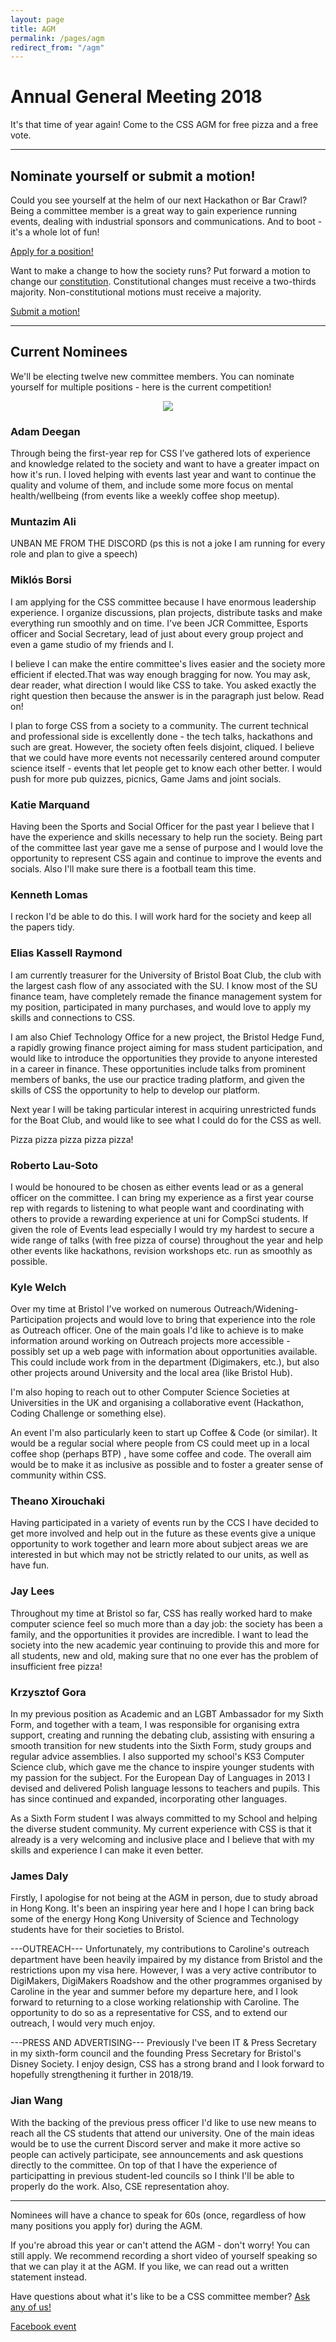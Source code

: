 ```yaml
---
layout: page
title: AGM
permalink: /pages/agm
redirect_from: "/agm"
---
```


# Annual General Meeting 2018

It's that time of year again! Come to the CSS AGM for free pizza and a free vote.

---

## Nominate yourself or submit a motion!

Could you see yourself at the helm of our next Hackathon or Bar Crawl? Being a committee member is a great way to gain experience running events, dealing with industrial sponsors and communications. And to boot - it's a whole lot of fun!

[Apply for a position!](https://goo.gl/forms/935LJiynSu6a1UZk1)

Want to make a change to how the society runs? Put forward a motion to change our [constitution](https://cssbristol.co.uk/pages/constitution). Constitutional changes must receive a two-thirds majority. Non-constitutional motions must receive a majority.

[Submit a motion!](https://goo.gl/forms/935LJiynSu6a1UZk1)

---

## Current Nominees

We'll be electing twelve new committee members. You can nominate yourself for multiple positions - here is the current competition!

<p align="center">
<img src="/assets/images/contrib/events/2018-4-AGM/nominees.png" />
</p>

### Adam Deegan

Through being the first-year rep for CSS I’ve gathered lots of experience and knowledge related to the society and want to have a greater impact on how it's run. I loved helping with events last year and want to continue the quality and volume of them, and include some more focus on mental health/wellbeing (from events like a weekly coffee shop meetup).

### Muntazim Ali

UNBAN ME FROM THE DISCORD (ps this is not a joke I am running for every role and plan to give a speech)

### Miklós Borsi

I am applying for the CSS committee because I have enormous leadership experience. I organize discussions, plan projects, distribute tasks and make everything run smoothly and on time. I've been JCR Committee, Esports officer and Social Secretary, lead of just about every group project and even a game studio of my friends and I.


I believe I can make the entire committee's lives easier and the society more efficient if elected.That was way enough bragging for now. You may ask, dear reader, what direction I would like CSS to take. You asked exactly the right question then because the answer is in the paragraph just below. Read on!

I plan to forge CSS from a society to a community. The current technical and professional side is excellently done - the tech talks, hackathons and such are great. However, the society often feels disjoint, cliqued. I believe that we could have more events not necessarily centered around computer science itself - events that let people get to know each other better. I would push for more pub quizzes, picnics, Game Jams and joint socials.

### Katie Marquand

Having been the Sports and Social Officer for the past year I believe that I have the experience and skills necessary to help run the society.  Being part of the committee last year gave me a sense of purpose and I would love the opportunity to represent CSS again and continue to improve the events and socials.  Also I'll make sure there is a football team this time.

### Kenneth Lomas

I reckon I'd be able to do this. I will work hard for the society
and keep all the papers tidy.

### Elias Kassell Raymond

I am currently treasurer for the University of Bristol Boat Club, the club with the largest cash flow of any associated with the SU. I know most of the SU finance team, have completely remade the finance management system for my position, participated in many purchases, and would love to apply my skills and connections to CSS.

I am also Chief Technology Office for a new project, the Bristol Hedge Fund, a rapidly growing finance project aiming for mass student participation, and would like to introduce the opportunities they provide to anyone interested in a career in finance. These opportunities include talks from prominent members of banks, the use our practice trading platform, and given the skills of CSS the opportunity to help to develop our platform.

Next year I will be taking particular interest in acquiring unrestricted funds for the Boat Club, and would like to see what I could do for the CSS as well.

Pizza pizza pizza pizza pizza!

### Roberto Lau-Soto

I would be honoured to be chosen as either events lead or as a general officer on the committee. I can bring my experience as a first year course rep with regards to listening to what people want and coordinating with others to provide a rewarding experience at uni for CompSci students. If given the role of Events lead especially I would try my hardest to secure a wide range of talks (with free pizza of course) throughout the year and help other events like hackathons, revision workshops etc. run as smoothly as possible.

### Kyle Welch

Over my time at Bristol I've worked on numerous Outreach/Widening-Participation projects and would love to bring that experience into the role as Outreach officer. One of the main goals I'd like to achieve is to make information around working on Outreach projects more accessible - possibly set up a web page with information about opportunities available. This could include work from in the department (Digimakers, etc.), but also other projects around University and the local area (like Bristol Hub).

I'm also hoping to reach out to other Computer Science Societies at Universities in the UK and organising a collaborative event (Hackathon, Coding Challenge or something else).

An event I'm also particularly keen to start up Coffee & Code (or similar). It would be a regular social where people from CS could meet up in a local coffee shop (perhaps BTP) ,  have some coffee and code. The overall aim would be to make it as inclusive as possible and to foster a greater sense of community within CSS.

### Theano Xirouchaki

Having participated in a variety of events run by the CCS I have decided to get more involved and help out in the future as these events give a unique opportunity to work together and learn more about subject areas we are interested in but which may not be strictly related to our units, as well as have fun.

### Jay Lees

Throughout my time at Bristol so far, CSS has really worked hard to make computer science feel so much more than a day job: the society has been a family, and the opportunities it provides are incredible. I want to lead the society into the new academic year continuing to provide this and more for all students, new and old, making sure that no one ever has the problem of insufficient free pizza!

### Krzysztof Gora

In my previous position as Academic and an LGBT Ambassador for my Sixth Form, and together with a team, I was responsible for organising extra support, creating and running the debating club, assisting with ensuring a smooth transition for new students into the Sixth Form, study groups and regular advice assemblies. I also supported my school's KS3 Computer Science club, which gave me the chance to inspire younger students with my passion for the subject. For the European Day of Languages in 2013 I devised and delivered Polish language lessons to teachers and pupils. This has since continued and expanded, incorporating other languages.

As a Sixth Form student I was always committed to my School and helping the diverse student community. My current experience with CSS is that it already is a very welcoming and inclusive place and I believe that with my skills and experience I can make it even better.

### James Daly

Firstly, I apologise for not being at the AGM in person, due to study abroad in Hong Kong. It's been an inspiring year here and I hope I can bring back some of the energy Hong Kong University of Science and Technology students have for their societies to Bristol.

---OUTREACH---
Unfortunately, my contributions to Caroline's outreach department have been heavily impaired by my distance from Bristol and the restrictions upon my visa here. However, I was a very active contributor to DigiMakers, DigiMakers Roadshow and the other programmes organised by Caroline in the year and summer before my departure here, and I look forward to returning to a close working relationship with Caroline. The opportunity to do so as a representative for CSS, and to extend our outreach, I would very much enjoy.

---PRESS AND ADVERTISING---
Previously I've been IT & Press Secretary in my sixth-form council and the founding Press Secretary for Bristol's Disney Society. I enjoy design, CSS has a strong brand and I look forward to hopefully strengthening it further in 2018/19.

### Jian Wang

With the backing of the previous press officer I'd like to use new means to reach all the CS students that attend our university. One of the main ideas would be to use the current Discord server and make it more active so people can actively participate, see announcements and ask questions directly to the committee. On top of that I have the experience of participatting in previous student-led councils so I think I'll be able to properly do the work. Also, CSE representation ahoy.

---

Nominees will have a chance to speak for 60s (once, regardless of how many positions you apply for) during the AGM.

If you're abroad this year or can't attend the AGM - don't worry! You can still apply. We recommend recording a short video of yourself speaking so that we can play it at the AGM. If you like, we can read out a written statement instead.

Have questions about what it's like to be a CSS committee member? [Ask any of us!](https://cssbristol.co.uk/contact/)

<a class="btn btn--dark" href="https://www.facebook.com/events/356362618213335/">
  Facebook event
</a>
